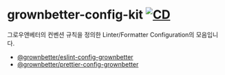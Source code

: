 # grownbetter-config-kit [![CD][cd-image]][cd-url]

[cd-image]: https://github.com/Grownbetter/grownbetter-config-kit/actions/workflows/cd.yaml/badge.svg?branch=main
[cd-url]: https://github.com/Grownbetter/grownbetter-config-kit/actions/workflows/cd.yaml

그로우앤베터의 컨벤션 규칙을 정의한 Linter/Formatter Configuration의 모음입니다.

- [@grownbetter/eslint-config-grownbetter](packages/eslint-config-grownbetter)
- [@grownbetter/prettier-config-grownbetter](packages/prettier-config-grownbetter)
